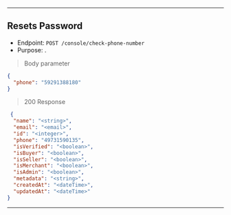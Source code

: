
----------------------------------------------------------------------------------
## Resets Password
* Endpoint: `POST /console/check-phone-number`
* Purpose: .

> Body parameter

```json
{
  "phone": "59291388180"
}
```
> 200 Response

```json
 {
  "name": "<string>",
  "email": "<email>",
  "id": "<integer>",
  "phone": "49731590135",
  "isVerified": "<boolean>",
  "isBuyer": "<boolean>",
  "isSeller": "<boolean>",
  "isMerchant": "<boolean>",
  "isAdmin": "<boolean>",
  "metadata": "<string>",
  "createdAt": "<dateTime>",
  "updatedAt": "<dateTime>"
}
```
----------------------------------------------------------------------------------